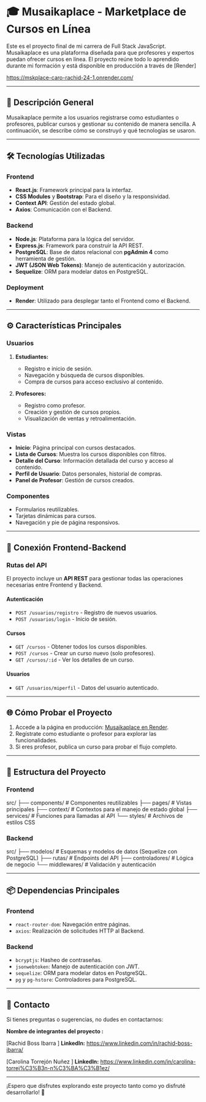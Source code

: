 # 🎓 Musaikaplace - Marketplace de Cursos en Línea

Este es el proyecto final de mi carrera de Full Stack JavaScript. Musaikaplace es una plataforma diseñada para que profesores y expertos puedan ofrecer cursos en línea. El proyecto reúne todo lo aprendido durante mi formación y está disponible en producción a través de [Render] 

https://mskplace-caro-rachid-24-1.onrender.com/

---

## 🚀 **Descripción General**

Musaikaplace permite a los usuarios registrarse como estudiantes o profesores, publicar cursos y gestionar su contenido de manera sencilla. A continuación, se describe cómo se construyó y qué tecnologías se usaron.

---

## 🛠️ **Tecnologías Utilizadas**

### **Frontend**
- **React.js**: Framework principal para la interfaz.
- **CSS Modules** y **Bootstrap**: Para el diseño y la responsividad.
- **Context API**: Gestión del estado global.
- **Axios**: Comunicación con el Backend.

### **Backend**
- **Node.js**: Plataforma para la lógica del servidor.
- **Express.js**: Framework para construir la API REST.
- **PostgreSQL**: Base de datos relacional con **pgAdmin 4** como herramienta de gestión.
- **JWT (JSON Web Tokens)**: Manejo de autenticación y autorización.
- **Sequelize**: ORM para modelar datos en PostgreSQL.

### **Deployment**
- **Render**: Utilizado para desplegar tanto el Frontend como el Backend.

---

## ⚙️ **Características Principales**

### **Usuarios**
1. **Estudiantes:**
   - Registro e inicio de sesión.
   - Navegación y búsqueda de cursos disponibles.
   - Compra de cursos para acceso exclusivo al contenido.

2. **Profesores:**
   - Registro como profesor.
   - Creación y gestión de cursos propios.
   - Visualización de ventas y retroalimentación.

### **Vistas**
- **Inicio**: Página principal con cursos destacados.
- **Lista de Cursos**: Muestra los cursos disponibles con filtros.
- **Detalle del Curso**: Información detallada del curso y acceso al contenido.
- **Perfil de Usuario**: Datos personales, historial de compras.
- **Panel de Profesor**: Gestión de cursos creados.

### **Componentes**
- Formularios reutilizables.
- Tarjetas dinámicas para cursos.
- Navegación y pie de página responsivos.

---

## 🔗 **Conexión Frontend-Backend**

### **Rutas del API**
El proyecto incluye un **API REST** para gestionar todas las operaciones necesarias entre Frontend y Backend. 

#### **Autenticación**
- `POST /usuarios/registro` - Registro de nuevos usuarios.
- `POST /usuarios/login` - Inicio de sesión.

#### **Cursos**
- `GET /cursos` - Obtener todos los cursos disponibles.
- `POST /cursos` - Crear un curso nuevo (solo profesores).
- `GET /cursos/:id` - Ver los detalles de un curso.

#### **Usuarios**
- `GET /usuarios/miperfil` - Datos del usuario autenticado.

---

## 🌐 **Cómo Probar el Proyecto**

1. Accede a la página en producción: [Musaikaplace en Render](https://mskplace-caro-rachid-24-1.onrender.com/).
2. Regístrate como estudiante o profesor para explorar las funcionalidades.
3. Si eres profesor, publica un curso para probar el flujo completo.

---

## 📂 **Estructura del Proyecto**

### **Frontend**

src/ ├── components/ # Componentes reutilizables ├── pages/ # Vistas principales ├── context/ # Contextos para el manejo de estado global ├── services/ # Funciones para llamadas al API └── styles/ # Archivos de estilos CSS


### **Backend**

src/ ├── modelos/ # Esquemas y modelos de datos (Sequelize con PostgreSQL) ├── rutas/ # Endpoints del API ├── controladores/ # Lógica de negocio └── middlewares/ # Validación y autenticación


---

## 📦 **Dependencias Principales**

### **Frontend**
- `react-router-dom`: Navegación entre páginas.
- `axios`: Realización de solicitudes HTTP al Backend.

### **Backend**
- `bcryptjs`: Hasheo de contraseñas.
- `jsonwebtoken`: Manejo de autenticación con JWT.
- `sequelize`: ORM para modelar datos en PostgreSQL.
- `pg` y `pg-hstore`: Controladores para PostgreSQL.

---

## 📧 **Contacto**
Si tienes preguntas o sugerencias, no dudes en contactarnos:  

**Nombre de integrantes del proyecto :** 

[Rachid Boss Ibarra ]  **LinkedIn:**   https://www.linkedin.com/in/rachid-boss-ibarra/  

[Carolina Torrejón Nuñez ]  **LinkedIn:**  https://www.linkedin.com/in/carolina-torrej%C3%B3n-n%C3%BA%C3%B1ez/


---

¡Espero que disfrutes explorando este proyecto tanto como yo disfruté desarrollarlo! 🚀


